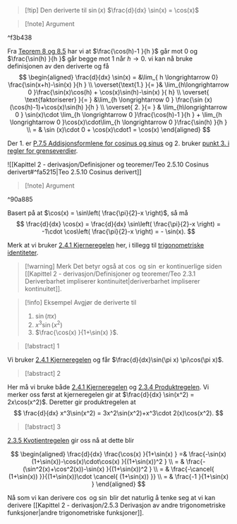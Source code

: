 > [!tip] Den deriverte til $\sin(x)$ 
>   $\frac{d}{dx} \sin(x) = \cos(x)$

> [!note] Argument 
> 

^f3b438

Fra [Teorem 8 og 8.5](Kapittel%202%20-%20derivasjon/2.5.1%20Spesielle%20trigonometriske%20grenser.md) har vi at $\frac{\cos(h)-1 }{h }$ går mot $0$ og $\frac{\sin(h) }{h }$ går begge mot $1$ når $h \longrightarrow 0$. vi kan nå bruke definisjonen av den deriverte og få
$$
\begin{aligned} 
  \frac{d}{dx} \sin(x) 
   = &\lim_{ h \longrightarrow  0} \frac{\sin(x+h)-\sin(x) }{h } \\
   \overset{\text{1.} }{=  }& \lim_{h\longrightarrow 0 }\frac{\sin(x)\cos(h) + \cos(x)\sin(h)-\sin(x) }{ h} \\
   \overset{ \text{faktoriserer} }{=  } &\lim_{h \longrightarrow  0 }  \frac{\sin (x)(\cos(h)-1)+\cos(x)\sin(h) }{h } \\
   \overset{ 2. }{=  } & \lim_{h\longrightarrow  0 } \sin(x)\cdot \lim_{h \longrightarrow  0 }\frac{\cos(h)-1 }{h }  + \lim_{h \longrightarrow  0 }\cos(x)\cdot\lim_{h \longrightarrow  0   }\frac{\sin(h) }{h } \\
   = & \sin (x)\cdot 0 + \cos(x)\cdot1 = \cos(x)
\end{aligned} 
$$

Der 1. er [P.7.5 Addisjonsformlene for cosinus og sinus](Kapittel%200%20-%20innledende%20kapittel/P.7.5%20Addisjonsformlene%20for%20cosinus%20og%20sinus.md) og 2. bruker [punkt 3. i regler for grenseverdier](Kapittel%201%20-%20grenser%20og%20kontinuitet/2.1%20Grenseverdi%20-%20regler.md).

![[Kapittel 2 - derivasjon/Definisjoner og teoremer/Teo 2.5.10 Cosinus derivert#^fa5215|Teo 2.5.10 Cosinus derivert]]

> [!note] Argument 
> 

^90a885

Basert på at $\cos(x) = \sin\left( \frac{\pi}{2}-x \right)$, så må 
$$
\frac{d}{dx} \cos(x) = \frac{d}{dx} \sin\left( \frac{\pi}{2}-x \right) = -1\cdot \cos\left( \frac{\pi}{2}-x \right) = - \sin(x).
$$

Merk at vi bruker [2.4.1 Kjerneregelen](Kapittel%202%20-%20derivasjon/2.4.1%20Kjerneregelen.md) her, i tillegg til [trigonometriske identiteter](Kapittel%200%20-%20innledende%20kapittel/P.7.4%20Viktige%20identiteter.md).

> [!warning] Merk 
> Det betyr også at $\cos$ og $\sin$ er kontinuerlige siden [[Kapittel 2 - derivasjon/Definisjoner og teoremer/Teo 2.3.1 Deriverbarhet impliserer kontinuitet|deriverbarhet impliserer kontinuitet]].

> [!info] Eksempel 
> Avgjør de deriverte til
> 1. $\sin(\pi x)$
> 2. $x^3\sin(x^2)$
> 3. $\frac{\cos(x) }{1+\sin(x) }$.

> [!abstract] 1
> 

Vi bruker [2.4.1 Kjerneregelen](Kapittel%202%20-%20derivasjon/2.4.1%20Kjerneregelen.md) og får $\frac{d}{dx}\sin(\pi x) \pi\cos(\pi x)$.

> [!abstract] 2
> 

  Her må vi bruke både [2.4.1 Kjerneregelen](Kapittel%202%20-%20derivasjon/2.4.1%20Kjerneregelen.md) og [2.3.4 Produktregelen](Kapittel%202%20-%20derivasjon/2.3.4%20Produktregelen.md). Vi merker oss først at kjerneregelen gir at $\frac{d}{dx} \sin(x^2) = 2x\cos(x^2)$. Deretter gir produktregelen at
  $$
\frac{d}{dx} x^3\sin(x^2) = 3x^2\sin(x^2)+x^3\cdot 2(x)\cos(x^2).
$$
> [!abstract] 3
> 

[2.3.5 Kvotientregelen](Kapittel%202%20-%20derivasjon/2.3.5%20Kvotientregelen.md) gir oss nå at dette blir

$$
\begin{aligned} 
  \frac{d}{dx} \frac{\cos(x) }{1+\sin(x) } 
=&  \frac{-\sin(x)(1+\sin(x))-\cos(x)\cdot\cos(x) }{(1+\sin(x))^2 } \\
= & \frac{-(\sin^2(x)+\cos^2(x))-\sin(x) }{(1+\sin(x))^2 } \\
= & \frac{-\cancel{ (1+\sin(x)) }}{(1+\sin(x))\cdot \cancel{ (1+\sin(x)) }} \\
= & \frac{-1 }{1+\sin(x) } 
\end{aligned} 
$$

Nå som vi kan derivere $\cos$ og $\sin$ blir det naturlig å tenke seg at vi kan derivere [[Kapittel 2 - derivasjon/2.5.3 Derivasjon av andre trigonometriske funksjoner|andre trigonometriske funksjoner]].
